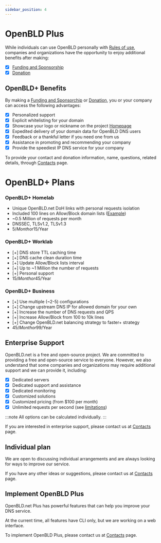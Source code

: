 ```yaml
---
sidebar_position: 4
---
```


# OpenBLD Plus

While individuals can use OpenBLD personally with [Rules of use](/docs/overwiew/how-it-works/#rules-of-use), companies 
and organizations have the opportunity to enjoy additional benefits after making:

- [x] [Funding and Sponsorship](/docs/funding-and-sponsorship/)
- [x] [Donation](/docs/donation/)

## OpenBLD+ Benefits

By making a [Funding and Sponsorchip](/docs/funding-and-sponsorship/) or [Donation](/docs/donation/), you or your company can access the following advantages:

- [x] Personalized support
- [x] Explicit whitelisting for your domain 
- [x] Showcase your logo or nickname on the project [Homepage](https://openbld.net)
- [x] Expedited delivery of your domain data for OpenBLD DNS users
- [x] Feedback or a thankful letter if you need one from us 
- [x] Assistance in promoting and recommending your company 
- [x] Provide the speediest IP DNS service for your company

To provide your contact and donation information, name, questions, related details, through [Contacts](/docs/contacts.md) page.

# OpenBLD+ Plans

### OpenBLD+ Homelab

- Unique OpenBLD.net DoH links with personal requests isolation
- Included 100 lines on Allow/Block domain lists ([Example](https://github.com/m0zgen/my-zbld))
- ~0.5 Million of requests per month
- DNSSEC, TLSv1.2, TLSv1.3
- 5$/Month or 15$/Year

### OpenBLD+ Worklab

- [+] DNS store TTL caching time
- [+] DNS cache clean duration time
- [+] Update Allow/Block lists interval
- [+] Up to ~1 Million the number of requests
- [+] Personal support
- 15$/Month or 45$/Year

### OpenBLD+ Business

- [+] Use multiple (~2-5) configurations
- [+] Change upstream DNS IP for allowed domain for your own
- [+] Increase the number of DNS requests and QPS
- [+] Increase Allow/Block from 100 to 10k lines
- [+] Change OpenBLD.net balancing strategy to faster+ strategy
- 45$/Month or 99$/Year

## Enterprise Support

OpenBLD.net is a free and open-source project. We are committed to providing a free and open-source service to everyone. 
However, we also understand that some companies and organizations may require additional support and we can provide it, including:

- [x] Dedicated servers
- [x] Dedicated support and assistance
- [x] Dedicated monitoring
- [x] Customized solutions
- [x] Customized pricing (from $100 per month)
- [x] Unlimited requests per second (see [limitations](/docs/overwiew/how-it-works/#limitations))

:::note
All options can be calculated individually.
:::

If you are interested in enterprise support, please contact us at [Contacts](/docs/contacts.md) page.

## Individual plan

We are open to discussing individual arrangements and are always looking for ways to improve our service.

If you have any other ideas or suggestions, please contact us at [Contacts](/docs/contacts.md) 
page.

## Implement OpenBLD Plus

OpenBLD.net Plus has powerful features that can help you improve your DNS service.

At the current time, all features have CLI only, but we are working on a web interface.

To implement OpenBLD Plus, please contact us at [Contacts](/docs/contacts.md) page.
